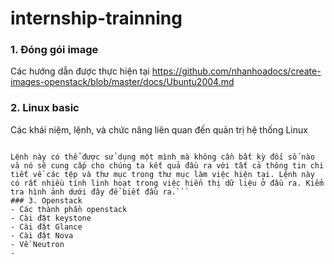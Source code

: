 # internship-trainning
### 1. Đóng gói image
Các hướng dẫn được thực hiện tại https://github.com/nhanhoadocs/create-images-openstack/blob/master/docs/Ubuntu2004.md


### 2. Linux basic
Các khái niệm, lệnh, và chức năng liên quan đến quản trị hệ thống Linux
```Lệnh ls thường được sử dụng để xác định các tập tin và thư mục trong thư mục làm việc. Lệnh này là một trong nhiều lệnh Linux thường được sử dụng mà bạn nên biết.

Lệnh này có thể được sử dụng một mình mà không cần bất kỳ đối số nào và nó sẽ cung cấp cho chúng ta kết quả đầu ra với tất cả thông tin chi tiết về các tệp và thư mục trong thư mục làm việc hiện tại. Lệnh này có rất nhiều tính linh hoạt trong việc hiển thị dữ liệu ở đầu ra. Kiểm tra hình ảnh dưới đây để biết đầu ra.```
### 3. Openstack
- Các thành phần openstack
- Cài đặt keystone
- Cài đặt Glance
- Cài đặt Nova
- Về Neutron
-
